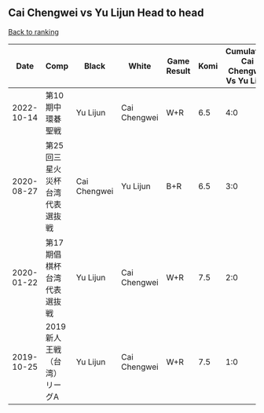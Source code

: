 ## Cai Chengwei vs Yu Lijun Head to head

[Back to ranking](../../index.md)




| **Date** | **Comp** | **Black** | **White** | **Game Result** | **Komi** | **Cumulative Cai Chengwei Vs Yu Lijun** | **Cai Chengwei Streak** | **Yu Lijun Streak** | 
| --- | --- | --- | --- | --- | --- | --- | --- | --- |
| 2022-10-14 | 第10期中環碁聖戦 | Yu Lijun | Cai Chengwei | W+R | 6.5 | 4:0 | 4 | 0 | 
| 2020-08-27 | 第25回三星火災杯台湾代表選抜戦 | Cai Chengwei | Yu Lijun | B+R | 6.5 | 3:0 | 3 | 0 | 
| 2020-01-22 | 第17期倡棋杯台湾代表選抜戦 | Yu Lijun | Cai Chengwei | W+R | 7.5 | 2:0 | 2 | 0 | 
| 2019-10-25 | 2019新人王戦（台湾）リーグA | Yu Lijun | Cai Chengwei | W+R | 7.5 | 1:0 | 1 | 0 |




